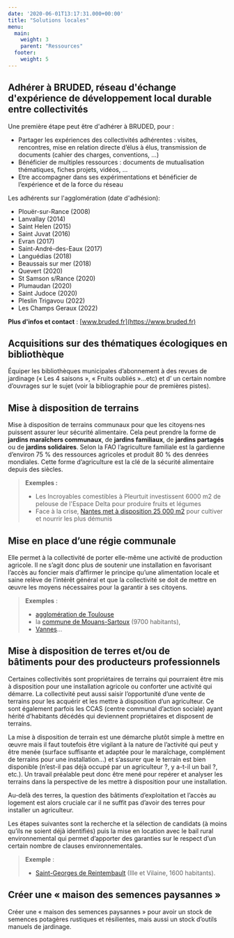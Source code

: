```yaml
---
date: '2020-06-01T13:17:31.000+00:00'
title: "Solutions locales"
menu:
  main:
    weight: 3
    parent: "Ressources"
  footer:
    weight: 5
---
```


## Adhérer à BRUDED, réseau d'échange d'expérience de développement local durable entre collectivités

Une première étape peut être d'adhérer à BRUDED, pour :
- Partager les expériences des collectivités adhérentes : visites, rencontres, mise en relation directe d’élus à élus, transmission de documents (cahier des charges, conventions, …)
- Bénéficier de multiples ressources : documents de mutualisation thématiques, fiches projets, vidéos, …
- Etre accompagner dans ses expérimentations et bénéficier de l’expérience et de la force du réseau

Les adhérents sur l'agglomération (date d'adhésion):

- Plouër-sur-Rance (2008)
- Lanvallay (2014)
- Saint Helen (2015)
- Saint Juvat (2016)
- Evran (2017)
- Saint-André-des-Eaux (2017)
- Languédias (2018)
- Beaussais sur mer (2018)
- Quevert (2020)
- St Samson s/Rance (2020)
- Plumaudan (2020)
- Saint Judoce (2020)
- Pleslin Trigavou (2022)
- Les Champs Geraux (2022)


**Plus d'infos et contact** : [www.bruded.fr](https://www.bruded.fr)

## Acquisitions sur des thématiques écologiques en bibliothèque

Équiper les bibliothèques municipales d’abonnement à des revues de jardinage (« Les 4 saisons », « Fruits oubliés »...etc) et d’ un certain nombre d’ouvrages sur le sujet (voir la bibliographie pour de premières pistes).

## Mise à disposition de terrains

Mise à disposition de terrains communaux pour que les citoyens·nes puissent assurer leur sécurité alimentaire. Cela peut prendre la forme de **jardins maraîchers communaux**, de **jardins familiaux**, de **jardins partagés** ou de **jardins solidaires**. Selon la FAO l’agriculture familiale est la gardienne d’environ 75 % des ressources agricoles et produit 80 % des denrées mondiales. Cette forme d’agriculture est la clé de la sécurité alimentaire depuis des siècles.

> **Exemples :**
> - Les Incroyables comestibles à Pleurtuit investissent 6000 m2 de pelouse de l'Espace Delta pour produire fruits et légumes
> - Face à la crise, [Nantes met à disposition 25 000 m2](https://www.ouest-france.fr/sante/virus/coronavirus/confinement/quand-nantes-devient-un-potager-geant-6869962) pour cultiver et nourrir les plus démunis


## Mise en place d’une régie communale

Elle permet à la collectivité de porter elle-même une activité de production agricole. Il ne s’agit donc plus de soutenir une installation en favorisant l’accès au foncier mais d’affirmer le principe qu’une alimentation locale et saine relève de l’intérêt général et que la collectivité se doit de mettre en œuvre les moyens nécessaires pour la garantir à ses citoyens.

> **Exemples** :
> - [agglomération de Toulouse](https://www.banquedesterritoires.fr/toulouse-convertit-sa-regie-agricole-au-bio)
> - la [commune de Mouans-Sartoux](https://www.youtube.com/watch?v=6qYLDTNBDDk) (9700 habitants),
> - [Vannes](https://www.ouest-france.fr/bretagne/vannes-56000/la-ville-de-vannes-cree-sa-regie-de-maraichage-et-c-est-bio-6289875)...

## Mise à disposition de terres et/ou de bâtiments pour des producteurs professionnels

Certaines collectivités sont propriétaires de terrains qui pourraient être mis à disposition pour une installation agricole ou conforter une activité qui démarre. La collectivité peut aussi saisir l’opportunité d’une vente de terrains pour les acquérir et les mettre à disposition d’un agriculteur. Ce sont également parfois les CCAS (centre communal d’action sociale) ayant hérité d’habitants décédés qui deviennent propriétaires et disposent de terrains.

La mise à disposition de terrain est une démarche plutôt simple à mettre en œuvre mais il faut toutefois être vigilant à la nature de l’activité qui peut y être menée (surface suffisante et adaptée pour le maraîchage, complément de terrains pour une installation...) et s’assurer que le terrain est bien disponible (n’est-il pas déjà occupé par un agriculteur ?, y a-t-il un bail ?, etc.).
Un travail préalable peut donc être mené pour repérer et analyser les terrains dans la perspective de les mettre à disposition pour une installation.

Au-delà des terres, la question des bâtiments d’exploitation et l’accès au logement est alors cruciale car il ne suffit pas d’avoir des terres pour installer un agriculteur.


Les étapes suivantes sont la recherche et la sélection de candidats (à moins qu’ils ne soient déjà identifiés) puis la mise en location avec le bail rural environnemental qui permet d’apporter des garanties sur le respect d’un certain nombre de clauses environnementales.


> **Exemple** :
> - [Saint-Georges de Reintembault](https://www.bruded.fr/projet/aide-a-linstallation-dun-maraicher-bio-a-saint-georges-de-reintembault/) (Ille et Vilaine, 1600 habitants).


## Créer une « maison des semences paysannes »

Créer une « maison des semences paysannes » pour avoir un stock de semences potagères rustiques et résilientes, mais aussi un stock d’outils manuels de jardinage.